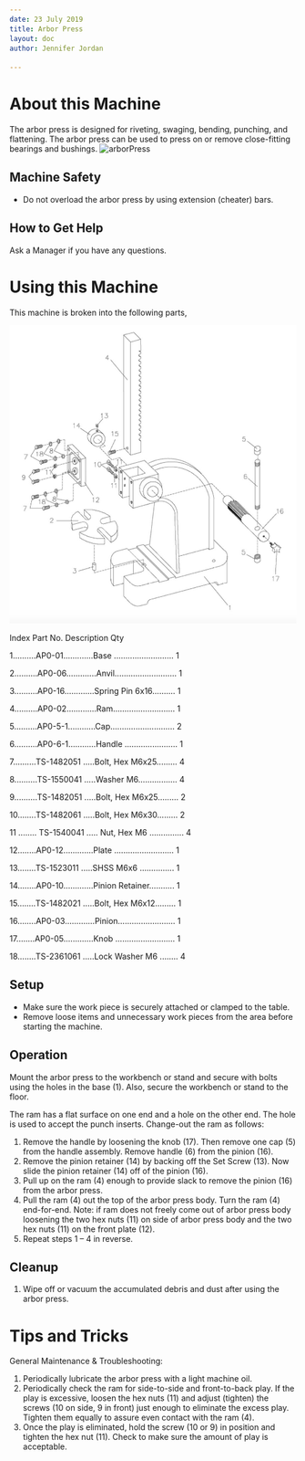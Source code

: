 ```yaml
---
date: 23 July 2019
title: Arbor Press
layout: doc
author: Jennifer Jordan

---
```



# About this Machine
The arbor press is designed for riveting, swaging, bending, punching, and flattening. The arbor press can be used to press on or remove close-fitting bearings and bushings. 
![arborPress](/doc/equip/shop/img/arborPress.jpg)

## Machine Safety
- Do not overload the arbor press by using extension (cheater) bars.

## How to Get Help
Ask a Manager if you have any questions.

# Using this Machine
This machine is broken into the following parts,

![arborPressDiagram](/doc/equip/shop/img/arborPressDiagram.jpg)

Index     Part No.        Description           Qty

1..........AP0-01.............Base .......................... 1 

2..........AP0-06.............Anvil........................... 1 

3..........AP0-16.............Spring Pin 6x16.......... 1 

4..........AP0-02.............Ram........................... 1 

5..........AP0-5-1............Cap............................ 2 

6..........AP0-6-1............Handle ....................... 1 

7..........TS-1482051 .....Bolt, Hex M6x25......... 4 

8..........TS-1550041 .....Washer M6................. 4 

9..........TS-1482051 .....Bolt, Hex M6x25......... 2 

10........TS-1482061 .....Bolt, Hex M6x30......... 2 

11 ........ TS-1540041 ..... Nut, Hex M6 ............... 4 

12........AP0-12.............Plate .......................... 1 

13........TS-1523011 .....SHSS M6x6 ............... 1 

14........AP0-10.............Pinion Retainer........... 1 

15........TS-1482021 .....Bolt, Hex M6x12......... 1 

16........AP0-03.............Pinion......................... 1 

17........AP0-05.............Knob .......................... 1 

18........TS-2361061 .....Lock Washer M6 ........ 4

## Setup
- Make sure the work piece is securely attached or clamped to the table.
- Remove loose items and unnecessary work pieces from the area before starting the machine.

## Operation
Mount the arbor press to the workbench or stand and secure with bolts using the holes in the base (1). Also, secure the workbench or stand to the floor.

The ram has a flat surface on one end and a hole on the other end. The hole is used to accept the punch inserts. Change-out the ram as follows:

1. Remove the handle by loosening the knob (17). Then remove one cap (5) from the handle assembly. Remove handle (6) from the pinion (16).
1. Remove the pinion retainer (14) by backing off the Set Screw (13). Now slide the pinion retainer (14) off of the pinion (16).
1. Pull up on the ram (4) enough to provide slack to remove the pinion (16) from the arbor press.
1. Pull the ram (4) out the top of the arbor press body. Turn the ram (4) end-for-end. Note: if ram does not freely come out of arbor press body loosening the two hex nuts (11) on side of arbor press body and the two hex nuts (11) on the front plate (12).
1. Repeat steps 1 – 4 in reverse.

## Cleanup
1. Wipe off or vacuum the accumulated debris and dust after using the arbor press.

# Tips and Tricks
General Maintenance & Troubleshooting: 
1. Periodically lubricate the arbor press with a light machine oil.
1. Periodically check the ram for side-to-side and front-to-back play. If the play is excessive, loosen the hex nuts (11) and adjust (tighten) the screws (10 on side, 9 in front) just enough to eliminate the excess play. Tighten them equally to assure even contact with the ram (4).
1. Once the play is eliminated, hold the screw (10 or 9) in position and tighten the hex nut (11). Check to make sure the amount of play is acceptable.
